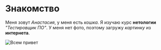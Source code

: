 # Знакомство

Меня зовут _Анастасия_, у меня есть _кошка_. Я изучаю курс **нетологии** _"Тестировщик ПО"_. У меня нет фото, поэтому загружу _картинку_ из **интернета**.

![Всем привет](https://i2card.ot7.ru/service/uploads/8/2/2/%D0%BA%D0%B0%D1%80%D1%82%D0%B8%D0%BD%D0%BA%D0%B0-%D0%92%D1%81%D0%B5-%D0%9F%D1%80%D0%B8%D0%B2%D0%B5%D1%82-845.jpg)